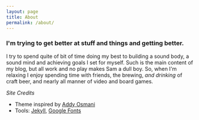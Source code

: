 ```yaml
---
layout: page
title: About
permalink: /about/
---
```


### I'm trying to get better at stuff and things and getting better.

I try to spend quite of bit of time doing my best to building a sound body, a sound mind and achieving goals I set for myself. Such is the main content of my blog, but all work and no play makes Sam a dull boy. So, when I'm relaxing I enjoy spending time with friends, the brewing, *and drinking* of craft beer, and nearly all manner of video and board games.

*Site Credits*

- Theme inspired by [Addy Osmani](https://addyosmani.com)
- Tools: [Jekyll](https://jekyllrb.com), [Google Fonts](https://google.com/fonts)
